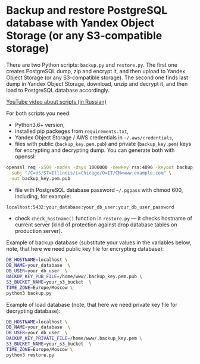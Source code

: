 Backup and restore PostgreSQL database with Yandex Object Storage (or any S3-compatible storage)
===

There are two Python scripts: `backup.py` and `restore.py`. The first one creates
PostgreSQL dump, zip and encrypt it, and then upload to Yandex Object
Storage (or any S3-compatible storage). The second one finds last dump in
Yandex Object Storage, download, unzip and decrypt it, and then load to
PostgreSQL database accordingly.

[YouTube video about scripts (in Russian)](https://www.youtube.com/watch?v=30TBpI4lEPI)

For both scripts you need:

* Python3.6+ version,
* installed pip packeges from `requirements.txt`,
* Yandex Object Storage / AWS credentials in `~/.aws/credentials`,
* files with public (`backup_key.pem.pub`) and private (`backup_key.pem`) keys for encrypting and decrypting dump. You can generate both with openssl:
```sh
openssl req -x509 -nodes -days 1000000 -newkey rsa:4096 -keyout backup_key.pem\
 -subj "/C=US/ST=Illinois/L=Chicago/O=IT/CN=www.example.com" \
 -out backup_key.pem.pub
 ```
* file with PostgreSQL database password `~/.pgpass` with chmod 600, including, for example:
```sh
localhost:5432:your_database:your_db_user:your_db_user_password
```
* check `check_hostname()` function in `restore.py` — it checks hostname of current server (kind of protection against drop database tables on production server).

Example of backup database (substitute your values in the variables below,
note, that here we need public key file for encrypting database):

```sh
DB_HOSTNAME=localhost \
DB_NAME=your_database  \
DB_USER=your_db_user  \
BACKUP_KEY_PUB_FILE=/home/www/.backup_key.pem.pub \
S3_BUCKET_NAME=your_s3_bucket  \
TIME_ZONE=Europe/Moscow \
python3 backup.py
```

Example of load database (note, that here we need private key file for 
decrypting database):

```sh
DB_HOSTNAME=localhost \
DB_NAME=your_database  \
DB_USER=your_db_user  \
BACKUP_KEY_PRIVATE_FILE=/home/www/.backup_key.pem \
S3_BUCKET_NAME=your_s3_bucket  \
TIME_ZONE=Europe/Moscow \
python3 restore.py
```